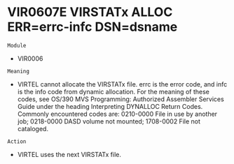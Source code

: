 # VIR0607E VIRSTATx ALLOC ERR=errc-infc DSN=dsname

`Module`
- VIR0006

`Meaning`
- VIRTEL cannot allocate the VIRSTATx file. errc is the error code, and infc is the info code from dynamic allocation.  For the meaning of these codes, see OS/390 MVS Programming: Authorized Assembler Services Guide under the heading Interpreting DYNALLOC Return Codes. Commonly encountered codes are: 0210-0000 File in use by another job; 0218-0000 DASD volume not mounted; 1708-0002 File not cataloged.

`Action`
- VIRTEL uses the next VIRSTATx file.
